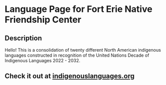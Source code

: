 <h1>Language Page for Fort Erie Native Friendship Center</h1>

<h2>Description</h2>

Hello! This is a consolidation of twenty different North American indigenous languages constructed in recognition of the United Nations Decade of Indigenous Languages 2022 - 2032.

<h2>Check it out at <a target="_blank" href="https://indigenouslanguages.org">indigenouslanguages.org</a></h2>
